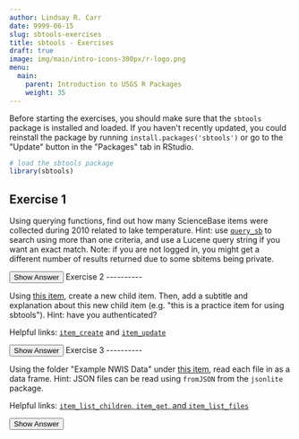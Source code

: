 ```yaml
---
author: Lindsay R. Carr
date: 9999-06-15
slug: sbtools-exercises
title: sbtools - Exercises
draft: true 
image: img/main/intro-icons-300px/r-logo.png
menu:
  main:
    parent: Introduction to USGS R Packages
    weight: 35
---
```

Before starting the exercises, you should make sure that the `sbtools` package is installed and loaded. If you haven't recently updated, you could reinstall the package by running `install.packages('sbtools')` or go to the "Update" button in the "Packages" tab in RStudio.

``` r
# load the sbtools package
library(sbtools)
```

Exercise 1
----------

Using querying functions, find out how many ScienceBase items were collected during 2010 related to lake temperature. Hint: use [`query_sb`](usgs-packages/sbtools-discovery/#using-query-sb) to search using more than one criteria, and use a Lucene query string if you want an exact match. Note: if you are not logged in, you might get a different number of results returned due to some sbitems being private.

<button class="ToggleButton" onclick="toggle_visibility('unnamed-chunk-1')">
Show Answer
</button>
              <div id="unnamed-chunk-1" style="display:none">

``` r
laketemp <- query_sb(query_list = list(q = '', lq = '"lake temperature"', 
                                       dateRange = '{"start":"2010-01-01","end":"2010-12-31"}',
                                       dateType = 'dateCollected'),
                   limit = 100)
length(laketemp)
```

    ## [1] 15

</div>
Exercise 2
----------

Using [this item](https://www.sciencebase.gov/catalog/item/5979248ee4b0ec1a488a49c6), create a new child item. Then, add a subtitle and explanation about this new child item (e.g. "this is a practice item for using sbtools"). Hint: have you authenticated?

Helpful links: [`item_create`](usgs-packages/sbtools-modify/#creating-sciencebase-items) and [`item_update`](usgs-packages/sbtools-modify/#editing-your-items)

<button class="ToggleButton" onclick="toggle_visibility('unnamed-chunk-2')">
Show Answer
</button>
              <div id="unnamed-chunk-2" style="display:none">

``` r
new_item <- item_create(parent_id = "5979248ee4b0ec1a488a49c6", 
                        title = "My new item")
updated_item <- item_update(new_item, 
                            info = list(subTitle = "Test item for sbtools",
                                        body = "This is my practice item for using sbtools."))
```

</div>
Exercise 3
----------

Using the folder "Example NWIS Data" under [this item](https://www.sciencebase.gov/catalog/item/5979248ee4b0ec1a488a49c6), read each file in as a data frame. Hint: JSON files can be read using `fromJSON` from the `jsonlite` package.

Helpful links: [`item_list_children`, `item_get`, and `item_list_files`](usgs-packages/sbtools-get/#inspect-and-download-items)

<button class="ToggleButton" onclick="toggle_visibility('unnamed-chunk-3')">
Show Answer
</button>
              <div id="unnamed-chunk-3" style="display:none">

``` r
# You can either use the parent folder to determine the "Example NWIS Data" id;
# or go online and get the item id from the end of the URL.

# Use parent folder to get specific child folder reproducibly
all_children <- item_list_children("5979248ee4b0ec1a488a49c6")
children_titles <- unlist(lapply(all_children, function(item) item$title))
folder_item <- all_children[[grep("Example NWIS Data", children_titles)]]

# Use the "Example NWIS Data" id from the website
folder_item <- item_get("59792b28e4b0ec1a488a49dc")

# download the item file info and the files
nwis_files <- item_list_files(folder_item)
nwis_files
```

    ##                                     fname    size
    ## 1 california_dissolvedoxygen_early80s.csv 1106756
    ## 2           idaho_discharge_june_2003.csv  275424
    ## 3        mississippi_mouth_site_info.json     485
    ##                                                                                                                                       url
    ## 1 https://www.sciencebase.gov/catalog/file/get/59792b28e4b0ec1a488a49dc?f=__disk__9d%2F63%2F42%2F9d6342d1db88d0c9f70b2d508124eb842d4421c6
    ## 2 https://www.sciencebase.gov/catalog/file/get/59792b28e4b0ec1a488a49dc?f=__disk__fb%2F8b%2F48%2Ffb8b48da7774ffbcb9f67b7ab59572e249bb4d24
    ## 3 https://www.sciencebase.gov/catalog/file/get/59792b28e4b0ec1a488a49dc?f=__disk__34%2F62%2F12%2F34621296e1c306cc49dc6920db5b1a677b28ebd2

``` r
ca_dissolvedoxygen <- read.csv(nwis_files$url[1])
id_flow <- read.csv(nwis_files$url[2])
ms_siteinfo <- jsonlite::fromJSON(nwis_files$url[3])
```

</div>
